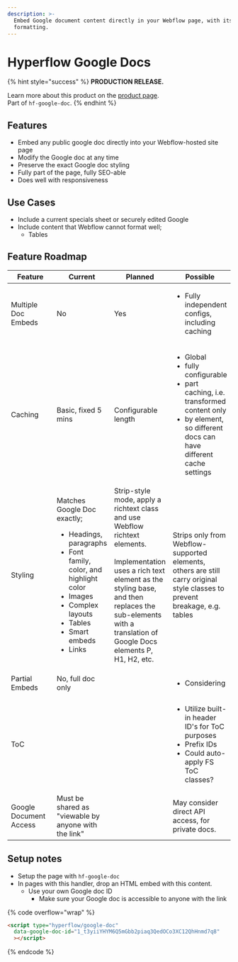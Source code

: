 ```yaml
---
description: >-
  Embed Google document content directly in your Webflow page, with its original
  formatting.
---
```


# Hyperflow Google Docs

{% hint style="success" %}
**PRODUCTION RELEASE.**&#x20;

Learn more about this product on the [product page](https://www.sygnal.com/services/hyperflow-for-google-docs).\
Part of `hf-google-doc`.&#x20;
{% endhint %}

## Features

* Embed any public google doc directly into your Webflow-hosted site page
* Modify the Google doc at any time
* Preserve the exact Google doc styling
* Fully part of the page, fully SEO-able&#x20;
* Does well with responsiveness

## Use Cases

* Include a current specials sheet or securely edited Google
* Include content that Webflow cannot format well;
  * Tables

## Feature Roadmap

<table><thead><tr><th width="136">Feature</th><th>Current</th><th>Planned</th><th>Possible</th></tr></thead><tbody><tr><td>Multiple Doc Embeds</td><td>No</td><td>Yes</td><td><ul><li>Fully independent configs, including caching</li></ul></td></tr><tr><td>Caching</td><td>Basic, fixed 5 mins</td><td>Configurable length</td><td><ul><li>Global</li><li>fully configurable</li><li>part caching, i.e. transformed content only</li><li>by element, so different docs can have different cache settings</li></ul></td></tr><tr><td>Styling</td><td><p>Matches Google Doc exactly;</p><ul><li>Headings, paragraphs</li><li>Font family, color, and highlight color  </li><li>Images</li><li>Complex layouts</li><li>Tables</li><li>Smart embeds</li><li>Links </li></ul></td><td>Strip-style mode, apply a richtext class and use Webflow richtext elements.<br><br>Implementation uses a rich text element as the styling base, and then replaces the sub-elements with a translation of Google Docs elements P, H1, H2, etc. </td><td>Strips only from Webflow-supported elements, others are still carry original style classes to prevent breakage, e.g. tables </td></tr><tr><td></td><td></td><td></td><td></td></tr><tr><td></td><td></td><td></td><td></td></tr><tr><td>Partial Embeds</td><td>No, full doc only</td><td></td><td><ul><li>Considering</li></ul></td></tr><tr><td>ToC</td><td></td><td></td><td><ul><li>Utilize built-in header ID's for ToC purposes</li><li>Prefix IDs</li><li>Could auto-apply FS ToC classes? </li></ul></td></tr><tr><td>Google Document Access</td><td>Must be shared as "viewable by anyone with the link"</td><td></td><td>May consider direct API access, for private docs. </td></tr></tbody></table>

## Setup notes

* Setup the page with `hf-google-doc`
* In pages with this handler, drop an HTML embed with this content.&#x20;
  * Use your own Google doc ID
    * Make sure your Google doc is accessible to anyone with the link

{% code overflow="wrap" %}
```html
<script type="hyperflow/google-doc"
  data-google-doc-id="1_t3yiiYHYM6Q5mGbb2piaq3QedOCo3XC12QhHnmd7q8"
  ></script>
```
{% endcode %}
